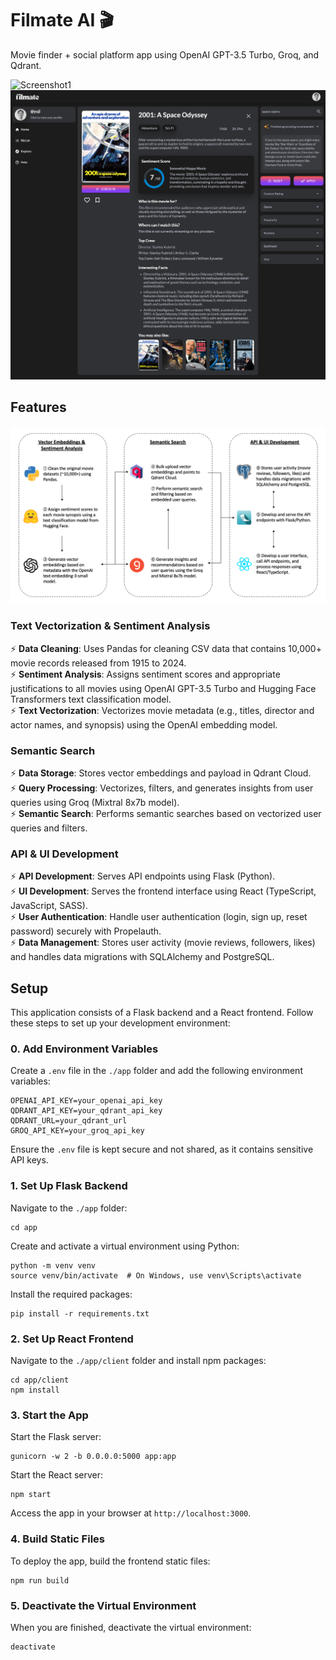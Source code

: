 # Filmate AI 🎬

Movie finder + social platform app using OpenAI GPT-3.5 Turbo, Groq, and Qdrant.

![Screenshot1](./app/client/src/assets/images/screenshot_1.png)
![Screenshot2](./app/client/src/assets/images/screenshot_2.png)

## Features

![Diagram](./app/client/src/assets/images/architecture.png)

### Text Vectorization & Sentiment Analysis

⚡ **Data Cleaning**: Uses Pandas for cleaning CSV data that contains 10,000+ movie records released from 1915 to 2024.  
⚡ **Sentiment Analysis**: Assigns sentiment scores and appropriate justifications to all movies using OpenAI GPT-3.5 Turbo and Hugging Face Transformers text classification model.  
⚡ **Text Vectorization**: Vectorizes movie metadata (e.g., titles, director and actor names, and synopsis) using the OpenAI embedding model.

### Semantic Search

⚡ **Data Storage**: Stores vector embeddings and payload in Qdrant Cloud.  
⚡ **Query Processing**: Vectorizes, filters, and generates insights from user queries using Groq (Mixtral 8x7b model).  
⚡ **Semantic Search**: Performs semantic searches based on vectorized user queries and filters.

### API & UI Development

⚡ **API Development**: Serves API endpoints using Flask (Python).  
⚡ **UI Development**: Serves the frontend interface using React (TypeScript, JavaScript, SASS).  
⚡ **User Authentication**: Handle user authentication (login, sign up, reset password) securely with Propelauth.  
⚡ **Data Management**: Stores user activity (movie reviews, followers, likes) and handles data migrations with SQLAlchemy and PostgreSQL.


## Setup

This application consists of a Flask backend and a React frontend. Follow these steps to set up your development environment:

### 0. Add Environment Variables
Create a `.env` file in the `./app` folder and add the following environment variables:

```
OPENAI_API_KEY=your_openai_api_key
QDRANT_API_KEY=your_qdrant_api_key
QDRANT_URL=your_qdrant_url
GROQ_API_KEY=your_groq_api_key
```

Ensure the `.env` file is kept secure and not shared, as it contains sensitive API keys.

### 1. Set Up Flask Backend
Navigate to the `./app` folder:

```
cd app
```

Create and activate a virtual environment using Python:

```
python -m venv venv
source venv/bin/activate  # On Windows, use venv\Scripts\activate
```

Install the required packages:

```
pip install -r requirements.txt
```

### 2. Set Up React Frontend
Navigate to the `./app/client` folder and install npm packages:

```
cd app/client
npm install
```

### 3. Start the App
Start the Flask server:

```
gunicorn -w 2 -b 0.0.0.0:5000 app:app
```

Start the React server:

```
npm start
```

Access the app in your browser at `http://localhost:3000`.

### 4. Build Static Files
To deploy the app, build the frontend static files:

```
npm run build
```

### 5. Deactivate the Virtual Environment
When you are finished, deactivate the virtual environment:

```
deactivate
```